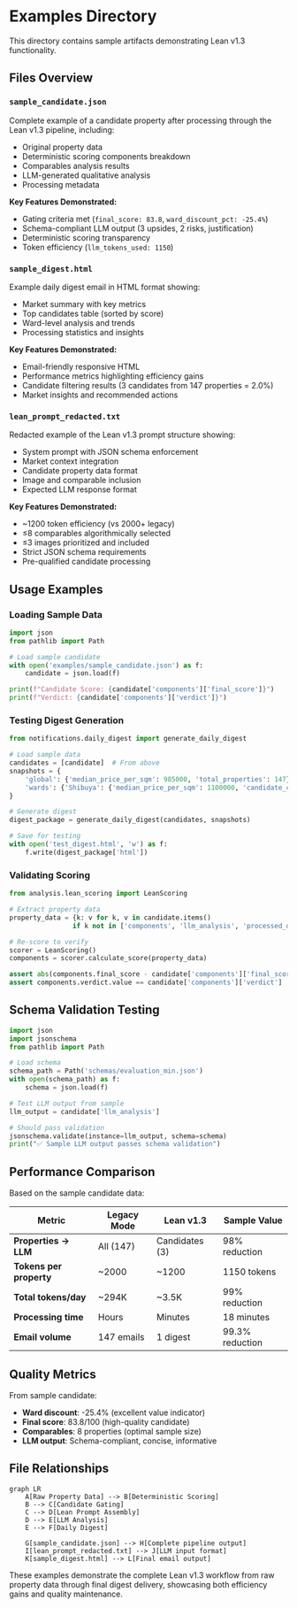 # Examples Directory

This directory contains sample artifacts demonstrating Lean v1.3 functionality.

## Files Overview

### `sample_candidate.json`
Complete example of a candidate property after processing through the Lean v1.3 pipeline, including:
- Original property data
- Deterministic scoring components breakdown
- Comparables analysis results  
- LLM-generated qualitative analysis
- Processing metadata

**Key Features Demonstrated:**
- Gating criteria met (`final_score: 83.8`, `ward_discount_pct: -25.4%`)
- Schema-compliant LLM output (3 upsides, 2 risks, justification)
- Deterministic scoring transparency
- Token efficiency (`llm_tokens_used: 1150`)

### `sample_digest.html`
Example daily digest email in HTML format showing:
- Market summary with key metrics
- Top candidates table (sorted by score)
- Ward-level analysis and trends
- Processing statistics and insights

**Key Features Demonstrated:**
- Email-friendly responsive HTML
- Performance metrics highlighting efficiency gains
- Candidate filtering results (3 candidates from 147 properties = 2.0%)
- Market insights and recommended actions

### `lean_prompt_redacted.txt`
Redacted example of the Lean v1.3 prompt structure showing:
- System prompt with JSON schema enforcement
- Market context integration
- Candidate property data format
- Image and comparable inclusion
- Expected LLM response format

**Key Features Demonstrated:**
- ~1200 token efficiency (vs 2000+ legacy)
- ≤8 comparables algorithmically selected
- ≤3 images prioritized and included
- Strict JSON schema requirements
- Pre-qualified candidate processing

## Usage Examples

### Loading Sample Data

```python
import json
from pathlib import Path

# Load sample candidate
with open('examples/sample_candidate.json') as f:
    candidate = json.load(f)

print(f"Candidate Score: {candidate['components']['final_score']}")
print(f"Verdict: {candidate['components']['verdict']}")
```

### Testing Digest Generation

```python
from notifications.daily_digest import generate_daily_digest

# Load sample data
candidates = [candidate]  # From above
snapshots = {
    'global': {'median_price_per_sqm': 985000, 'total_properties': 147},
    'wards': {'Shibuya': {'median_price_per_sqm': 1100000, 'candidate_count': 1}}
}

# Generate digest
digest_package = generate_daily_digest(candidates, snapshots)

# Save for testing
with open('test_digest.html', 'w') as f:
    f.write(digest_package['html'])
```

### Validating Scoring

```python
from analysis.lean_scoring import LeanScoring

# Extract property data
property_data = {k: v for k, v in candidate.items() 
                if k not in ['components', 'llm_analysis', 'processed_date']}

# Re-score to verify
scorer = LeanScoring()
components = scorer.calculate_score(property_data)

assert abs(components.final_score - candidate['components']['final_score']) < 0.1
assert components.verdict.value == candidate['components']['verdict']
```

## Schema Validation Testing

```python
import json
import jsonschema
from pathlib import Path

# Load schema
schema_path = Path('schemas/evaluation_min.json')
with open(schema_path) as f:
    schema = json.load(f)

# Test LLM output from sample
llm_output = candidate['llm_analysis']

# Should pass validation
jsonschema.validate(instance=llm_output, schema=schema)
print("✅ Sample LLM output passes schema validation")
```

## Performance Comparison

Based on the sample candidate data:

| Metric | Legacy Mode | Lean v1.3 | Sample Value |
|---------|-------------|-----------|--------------|
| **Properties → LLM** | All (147) | Candidates (3) | 98% reduction |
| **Tokens per property** | ~2000 | ~1200 | 1150 tokens |
| **Total tokens/day** | ~294K | ~3.5K | 99% reduction |
| **Processing time** | Hours | Minutes | 18 minutes |
| **Email volume** | 147 emails | 1 digest | 99.3% reduction |

## Quality Metrics

From sample candidate:
- **Ward discount**: -25.4% (excellent value indicator)
- **Final score**: 83.8/100 (high-quality candidate)
- **Comparables**: 8 properties (optimal sample size)
- **LLM output**: Schema-compliant, concise, informative

## File Relationships

```mermaid
graph LR
    A[Raw Property Data] --> B[Deterministic Scoring]
    B --> C[Candidate Gating]
    C --> D[Lean Prompt Assembly]
    D --> E[LLM Analysis]
    E --> F[Daily Digest]
    
    G[sample_candidate.json] --> H[Complete pipeline output]
    I[lean_prompt_redacted.txt] --> J[LLM input format]
    K[sample_digest.html] --> L[Final email output]
```

These examples demonstrate the complete Lean v1.3 workflow from raw property data through final digest delivery, showcasing both efficiency gains and quality maintenance.